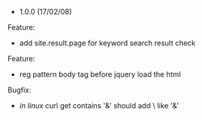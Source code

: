 - 1.0.0 (17/02/08)

Feature:

- add site.result.page for keyword search result check


Feature:

- reg pattern body tag before jquery load the html

Bugfix:

- *in linux* curl get contains '&' should add \ like '\&'
